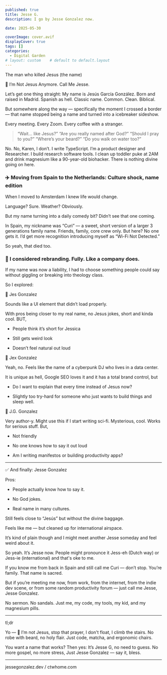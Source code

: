 ```yaml
---
published: true
title: Jesse G. 
description: I go by Jesse Gonzalez now. 

date: 2025-05-30

coverImage: cover.avif
displayCover: true
tags: []
categories:
  - Digital Garden
# layout: custom    # default to default.layout
---
```

The man who killed Jesus (the name) 

🚨 I’m Not Jesus Anymore. Call Me Jesse.

Let’s get one thing straight:
My name is Jesús García González. Born and raised in Madrid. Spanish as hell. Classic name. Common. Clean. Biblical.

But somewhere along the way — specifically the moment I crossed a border — that name stopped being a name and turned into a icebreaker sideshow.

Every meeting. Every Zoom. Every coffee with a stranger.

> “Wait… like Jesus?”
>“Are you really named after God?”
>“Should I pray to you?”
>“Where’s your beard?”
>“Do you walk on water too?”


No. No, Karen, I don’t.
I write TypeScript. I’m a product designer and Researcher. I build research software tools. I clean up toddler puke at 2AM and drink magnesium like a 90-year-old biohacker. There is nothing divine going on here.


### ✈️ Moving from Spain to the Netherlands: Culture shock, name edition

When I moved to Amsterdam I knew life would change.

Language? Sure. Weather? Obviously.

But my name turning into a daily comedy bit? Didn’t see that one coming.

In Spain, my nickname was “Curi” — a sweet, short version of a larger 3 generations family name. Friends, family, core crew only.
But here? No one gets it. I’d get more recognition introducing myself as “Wi-Fi Not Detected.”

So yeah, that died too.

### 🧠 I considered rebranding. Fully. Like a company does.

If my name was now a liability, I had to choose something people could say without giggling or breaking into theology class.

So I explored:


🔸 Jes Gonzalez

Sounds like a UI element that didn’t load properly.

With pros being closer to my real name, no Jesus jokes, short and kinda cool. BUT, 

- People think it’s short for Jessica

- Still gets weird look

- Doesn’t feel natural out loud


🔸 Jex Gonzalez

Yeah, no. Feels like the name of a cyberpunk DJ who lives in a data center.


It is unique as hell, Google SEO loves it and it has a total brand control, but

- Do I want to explain that every time instead of Jesus now?

- Slightly too try-hard for someone who just wants to build things and sleep well.


🔸 J.G. Gonzalez

Very author-y. Might use this if I start writing sci-fi. Mysterious, cool. Works for serious stuff. But, 

- Not friendly

- No one knows how to say it out loud

- Am I writing manifestos or building productivity apps?



---

✅ And finally: Jesse Gonzalez

Pros:

- People actually know how to say it.

- No God jokes.

- Real name in many cultures.

Still feels close to “Jesús” but without the divine baggage.

Feels like me — but cleaned up for international airspace.

It’s kind of plain though and I might meet another Jesse someday and feel weird about it.

So yeah. It’s Jesse now. People might pronounce it Jess-eh (Dutch way) or Jess-ie (international) and that's oke to me. 

If you know me from back in Spain and still call me Curi — don’t stop. You’re family. That name is sacred.

But if you’re meeting me now, from work, from the internet, from the indie dev scene, or from some random productivity forum — just call me Jesse, Jesse Gonzalez.

No sermon. No sandals. Just me, my code, my tools, my kid, and my magnesium pills.


---

tl;dr

Yo — 🎤 
I’m not Jesus, stop that prayer,
I don't float, I climb the stairs.
No robe with beard, no holy flair. 
Just code, matcha, and ergonomic chairs.

You want a name that works? Then yes:
It’s Jesse G, no need to guess.
No more gospel, no more stress,
Just Jesse Gonzalez — say it, bless. 

---

 jessegonzalez.dev / ctwhome.com

